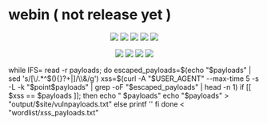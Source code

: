 # webin ( not release yet )

<p align="center">
<img src="https://img.shields.io/badge/Version-1.0-purple?style=for-the-badge">
<img src="https://img.shields.io/github/license/1337r0j4n/webin?style=for-the-badge">
<img src="https://img.shields.io/github/stars/1337r0j4n/webin?style=for-the-badge">
<img src="https://img.shields.io/github/forks/1337r0j4n/webin?color=orange&style=for-the-badge">
<img src="https://img.shields.io/github/issues/1337r0j4n/webin?color=pink&style=for-the-badge">
</p>

<p align="center">
<img src="https://img.shields.io/badge/Open%20Source-Yes-darkcyan?style=for-the-badge">
<img src="https://img.shields.io/badge/Written%20In-Bash-darkblue?style=for-the-badge">
<img src="https://img.shields.io/badge/author%20-1337r0j4n-brown?style=for-the-badge">
<img src="https://api.visitorbadge.io/api/visitors?path=https%3A%2F%2Fgithub.com%2F1337r0j4n%2Fwebin&countColor=%23263759">
</p>


while IFS= read -r payloads; do
    escaped_payloads=$(echo "$payloads" | sed 's/[\\\/.*^$(){}?+|]/\\&/g')
    xss=$(curl -A "$USER_AGENT" --max-time 5 -s -L -k "$point$payloads" | grep -oF "$escaped_payloads" | head -n 1)
    if [[ $xss == $payloads ]]; then
        echo "    $payloads"
        echo "$payloads" > "output/$site/vulnpayloads.txt"
    else
        printf ''
    fi
done < "wordlist/xss_payloads.txt"

